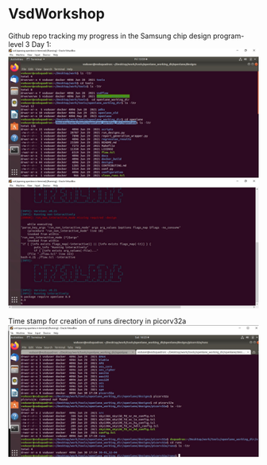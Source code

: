 # VsdWorkshop
Github repo tracking my progress in the Samsung chip design program-level 3 
Day 1:
![alt text](<WhatsApp Image 2025-01-31 at 14.01.06_20c94ede.jpg>)
![alt text](<WhatsApp Image 2025-02-01 at 16.12.22_09d91dc2.jpg>)

Time stamp for creation of runs directory in picorv32a 
![alt text](<WhatsApp Image 2025-02-01 at 16.24.20_288b707c.jpg>)